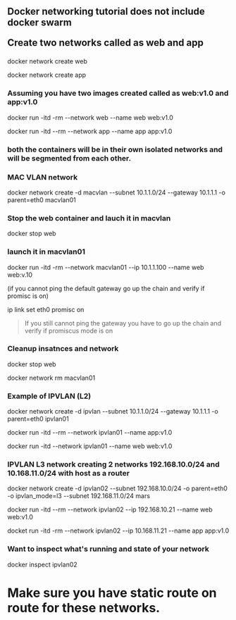 
<h2>Docker networking  tutorial does not include docker swarm

Create two networks called as web and app </h2>

docker network create web

docker network create app

<h3>Assuming you have two images created called as web:v1.0 and app:v1.0</h3>

docker run -itd -rm --network web --name web web:v1.0

docker run -itd --rm --network app --name app app:v1.0

<h3> both the containers will be in their own isolated networks and will be segmented from each other.
</h3>

<h3>MAC VLAN network</h3>

docker network create -d macvlan --subnet 10.1.1.0/24  --gateway 10.1.1.1 -o parent=eth0  macvlan01

<h3>Stop the web container and lauch it in macvlan</h3>
docker stop web
<h3>launch it in macvlan01</h3>
docker run -itd -rm --network macvlan01 --ip 10.1.1.100 --name web web:v.10

(if you cannot ping the default gateway go up the chain and verify if promisc is on)

ip link set eth0  promisc on

>If you still cannot ping the gateway you have to go up the chain and verify if promiscus mode is on

<h3>Cleanup insatnces and network</h3>
docker stop web

docker network rm macvlan01

<h3>Example of IPVLAN (L2) </h3>

docker network create -d ipvlan --subnet 10.1.1.0/24  --gateway 10.1.1.1 -o parent=eth0 ipvlan01

docker run -itd --rm --network ipvlan01  --name app:v1.0

docker run -itd --network ipvlan01 --name web web:v1.0


<h3>IPVLAN L3 network 
creating 2 networks 192.168.10.0/24 and 10.168.11.0/24 with host as a router</h3>

docker network create -d ipvlan02 --subnet 192.168.10.0/24 -o parent=eth0  -o ipvlan_mode=l3 --subnet 192.168.11.0/24 mars

docker run -itd --rm --network ipvlan02  --ip 192.168.10.21 --name web web:v1.0


docket run -itd -rm --network ipvlan02 --ip 10.168.11.21 --name app app:v1.0

<h3>Want to inspect what's running and state of your network</h3>
docker inspect ipvlan02


# Make sure you have static route on route for these networks.
#

